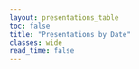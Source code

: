```yaml
---
layout: presentations_table
toc: false
title: "Presentations by Date"
classes: wide
read_time: false
---
```




